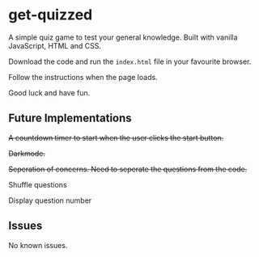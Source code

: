 # get-quizzed

A simple quiz game to test your general knowledge. Built with vanilla JavaScript, HTML and CSS.

Download the code and run the ```index.html``` file in your favourite browser.

Follow the instructions when the page loads. 

Good luck and have fun.

## Future Implementations

~~A countdown timer to start when the user clicks the start button.~~

~~Darkmode.~~

~~Seperation of concerns. Need to seperate the questions from the code.~~

Shuffle questions

Display question number

## Issues

No known issues.

